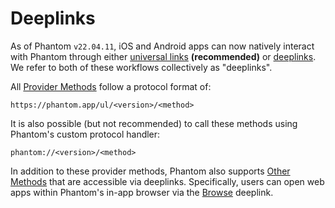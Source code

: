 # Deeplinks

As of Phantom `v22.04.11`, iOS and Android apps can now natively interact with Phantom through either [universal links](https://developer.apple.com/ios/universal-links/) **(recommended)** or [deeplinks](https://en.wikipedia.org/wiki/Mobile\_deep\_linking). We refer to both of these workflows collectively as "deeplinks".

All [Provider Methods](provider-methods/) follow a protocol format of:

```
https://phantom.app/ul/<version>/<method>
```

It is also possible (but not recommended) to call these methods using Phantom's custom protocol handler:

```
phantom://<version>/<method>
```

In addition to these provider methods, Phantom also supports [Other Methods](other-methods/) that are accessible via deeplinks. Specifically, users can open web apps within Phantom's in-app browser via the [Browse](other-methods/browse.md) deeplink.
